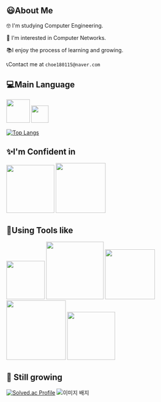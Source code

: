 ## 😃About Me
🤓 I'm studying Computer Engineering.

📨 I'm interested in Computer Networks.

📚I enjoy the process of learning and growing.

📞Contact me at `choe180115@naver.com`

## 💻Main Language
<img src="https://img.shields.io/badge/C++-00599C.svg?&style=for-the-badge&logo=C++&logoColor=white" width="61"/> <img src="https://img.shields.io/badge/C%23-7c3aed.svg?&style=for-the-badge&logo=C-sharp&logoColor=white" width="45"/>

[![Top Langs](https://github-readme-stats.vercel.app/api/top-langs/?username=jiwon1605&layout=compact)](https://github.com/anuraghazra/github-readme-stats)

## ✨I'm Confident in
<img src="https://img.shields.io/badge/Ubuntu-E95420.svg?&style=for-the-badge&logo=Ubuntu&logoColor=white" width="125"/> <img src="https://img.shields.io/badge/Firebase-DD2C00.svg?&style=for-the-badge&logo=Firebase&logoColor=white" width="130"/> 

## 🔧Using Tools like
<img src="https://img.shields.io/badge/Unity-FFFFFF.svg?&style=for-the-badge&logo=Unity&logoColor=black" width="100"/> <img src="https://img.shields.io/badge/Visual%20Studio-8249bb?style=for-the-badge&logo=Visual-Studio&logoColor=white" width="150"/> <img src="https://img.shields.io/badge/Visual%20Code-3ba8f2?style=for-the-badge&logo=Visual-Studio&logoColor=white" width="130"/> <img src="https://img.shields.io/badge/VirtualBox-2F61B4.svg?&style=for-the-badge&logo=VirtualBox&logoColor=white" width="155"/> <img src="https://img.shields.io/badge/Discord-5865F2.svg?&style=for-the-badge&logo=Discord&logoColor=white" width="125"/> 

## 🌱 Still growing
[![Solved.ac Profile](http://mazassumnida.wtf/api/v2/generate_badge?boj=choe180115)](https://solved.ac/choe180115/) <img src="https://tryhackme-badges.s3.amazonaws.com/a01039574485.png" alt="이미지 배지" />

